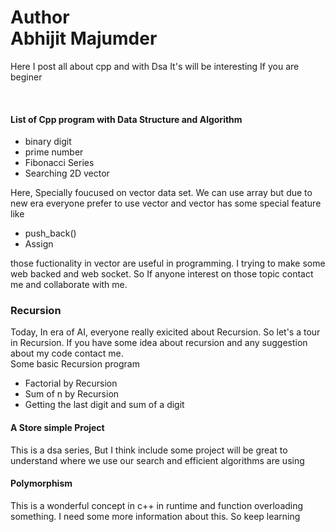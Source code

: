 # Author <br> Abhijit Majumder <br>

Here I post all about cpp and with Dsa 
It's will be interesting If you are beginer

<br>

<h4>List of Cpp program with Data Structure and Algorithm </h4>

<ul>
<li> binary digit </li>
<li> prime number </li>
<li> Fibonacci Series  </li>
<li> Searching 2D vector </li>
</ul>

<p> Here, Specially foucused on vector data set. We can use array but due to new era everyone prefer to use vector and vector has some special feature like
<ul>
<li> push_back() </li>
<li > Assign </li>
</ul>

those fuctionality in vector are useful in programming. I trying to make some web backed and web socket. So If anyone interest on those topic contact me and collaborate with me. 
</p>


<h3> Recursion </h3>
<p> Today, In era of AI, everyone really exicited about Recursion. So let's a tour in Recursion. If you have some idea about recursion and any suggestion about my code contact me. 
<br>
Some basic Recursion program 
<ul> 
<li> Factorial by Recursion</li>
<li> Sum of n by Recursion</li>
<li>
Getting the last digit and sum of a digit
</li>
</ul> </p>

<h4> A Store simple Project</h4>
<p> This is a dsa series, But I think include some project will be great to understand where we use our search and efficient algorithms are using </p>

<h4> Polymorphism </h4>
<p> This is a wonderful concept in c++ in runtime and function overloading something. I need some more information about this. So keep learning </p>
